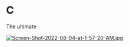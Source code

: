 # C
The ultimate

[![Screen-Shot-2022-08-04-at-1-57-20-AM.jpg](https://i.postimg.cc/dQddPMBD/Screen-Shot-2022-08-04-at-1-57-20-AM.jpg)](https://postimg.cc/nMFMBPNt)

